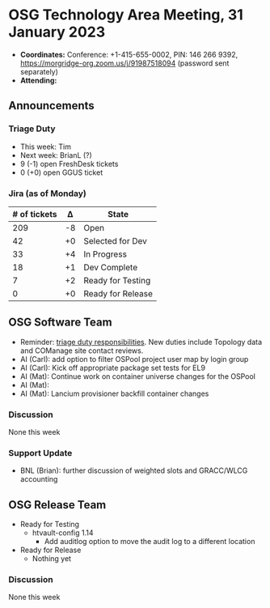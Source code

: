 # OSG Technology Area Meeting, 31 January 2023

-   **Coordinates:** Conference: +1-415-655-0002, PIN: 146 266 9392,
    <https://morgridge-org.zoom.us/j/91987518094> (password sent separately)
-   **Attending:** 

## Announcements

### Triage Duty

-   This week: Tim
-   Next week: BrianL (?)
-   9 (-1) open FreshDesk tickets
-   0 (+0) open GGUS ticket

### Jira (as of Monday)

| # of tickets | &Delta; | State             |
|--------------|---------|-------------------|
| 209          | -8      | Open              |
| 42           | +0      | Selected for Dev  |
| 33           | +4      | In Progress       |
| 18           | +1      | Dev Complete      |
| 7            | +2      | Ready for Testing |
| 0            | +0      | Ready for Release |

## OSG Software Team

-   Reminder: [triage duty responsibilities](../../policy/software-support#triage-duty).
    New duties include Topology data and COManage site contact reviews.
-   AI (Carl): add option to filter OSPool project user map by login group
-   AI (Carl): Kick off appropriate package set tests for EL9
-   AI (Mat): Continue work on container universe changes for the OSPool
-   AI (Mat): 
-   AI (Mat): Lancium provisioner backfill container changes

### Discussion

None this week

### Support Update

-   BNL (Brian): further discussion of  weighted slots and GRACC/WLCG accounting

## OSG Release Team

-   Ready for Testing
    -   htvault-config 1.14
        -   Add auditlog option to move the audit log to a different location
-   Ready for Release
    -   Nothing yet

### Discussion

None this week

